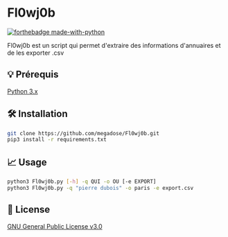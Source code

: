 # Fl0wj0b
[![forthebadge made-with-python](http://ForTheBadge.com/images/badges/made-with-python.svg)](https://www.python.org/)

Fl0wj0b est un script qui permet d'extraire des informations d'annuaires et de les exporter .csv
## 💡 Prérequis
   [Python 3.x](https://www.python.org/downloads/release/python-370/)
## 🛠️ Installation

```bash
git clone https://github.com/megadose/Fl0wj0b.git
pip3 install -r requirements.txt
```

## 📈 Usage

```bash
python3 Fl0wj0b.py [-h] -q QUI -o OU [-e EXPORT]
python3 Fl0wj0b.py -q "pierre dubois" -o paris -e export.csv
```



## 📝 License
[GNU General Public License v3.0](https://www.gnu.org/licenses/gpl-3.0.fr.html)

